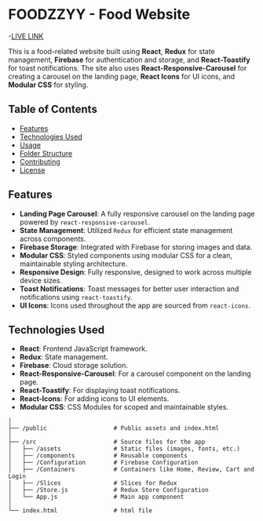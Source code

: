 # FOODZZYY - Food Website

-[LIVE LINK](https://foodzzyy.vercel.app/)

This is a food-related website built using **React**, **Redux** for state management, **Firebase** for authentication and storage, and **React-Toastify** for toast notifications. The site also uses **React-Responsive-Carousel** for creating a carousel on the landing page, **React Icons** for UI icons, and **Modular CSS** for styling.

## Table of Contents

- [Features](#features)
- [Technologies Used](#technologies-used)
- [Usage](#usage)
- [Folder Structure](#folder-structure)
- [Contributing](#contributing)
- [License](#license)

## Features

- **Landing Page Carousel**: A fully responsive carousel on the landing page powered by `react-responsive-carousel`.
- **State Management**: Utilized `Redux` for efficient state management across components.
- **Firebase Storage**: Integrated with Firebase for storing images and data.
- **Modular CSS**: Styled components using modular CSS for a clean, maintainable styling architecture.
- **Responsive Design**: Fully responsive, designed to work across multiple device sizes.
- **Toast Notifications**: Toast messages for better user interaction and notifications using `react-toastify`.
- **UI Icons**: Icons used throughout the app are sourced from `react-icons`.

## Technologies Used

- **React**: Frontend JavaScript framework.
- **Redux**: State management.
- **Firebase**: Cloud storage solution.
- **React-Responsive-Carousel**: For a carousel component on the landing page.
- **React-Toastify**: For displaying toast notifications.
- **React-Icons**: For adding icons to UI elements.
- **Modular CSS**: CSS Modules for scoped and maintainable styles.

```/Foodzzyy
│
├── /public                   # Public assets and index.html
│
├── /src                      # Source files for the app
│   ├── /assets               # Static files (images, fonts, etc.)
│   ├── /components           # Reusable components
│   ├── /Configuration        # Firebase Configuration
│   ├── /Containers           # Containers like Home, Review, Cart and Login
│   ├── /Slices               # Slices for Redux
│   ├── /Store.js             # Redux Store Configuration
│   └── App.js                # Main app component
│
└── index.html                # html file